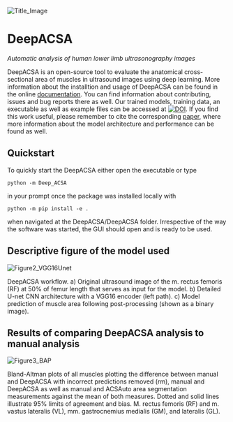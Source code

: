 ![Title_Image](https://user-images.githubusercontent.com/71383228/148084248-5e169761-a075-4c86-836a-e9b2cec56ef6.jpg)

# DeepACSA
*Automatic analysis of human lower limb ultrasonography images*

DeepACSA is an open-source tool to evaluate the anatomical cross-sectional area of muscles in ultrasound images using deep learning.
More information about the installtion and usage of DeepACSA can be found in the online [documentation](https://deepacsa.readthedocs.io/en/latest/index.html). You can find information about contributing, issues and bug reports there as well.
Our trained models, training data, an executable as well as example files can be accessed at [![DOI](https://zenodo.org/badge/DOI/10.5281/zenodo.7498630.svg)](https://doi.org/10.5281/zenodo.7498630).
If you find this work useful, please remember to cite the corresponding [paper](https://journals.lww.com/acsm-msse/Abstract/9900/DeepACSA__Automatic_Segmentation_of.87.aspx), where more information about the model architecture and performance can be found as well. 

## Quickstart

To quickly start the DeepACSA either open the executable or type 

``python -m Deep_ACSA``

in your prompt once the package was installed locally with

``python -m pip install -e .``

when navigated at the DeepACSA/DeepACSA folder. 
Irrespective of the way the software was started, the GUI should open and is ready to be used.

## Descriptive figure of the model used

![Figure2_VGG16Unet](https://user-images.githubusercontent.com/71383228/182554020-2c8bad75-7f08-4194-8f5f-0a521a70781c.jpg)

DeepACSA workflow. a) Original ultrasound image of the m. rectus femoris (RF) at 50% of femur length that serves as input for the model. b) Detailed U-net CNN architecture with a VGG16 encoder (left path). c) Model prediction of muscle area following post-processing (shown as a binary image). 

## Results of comparing DeepACSA analysis to manual analysis

![Figure3_BAP](https://user-images.githubusercontent.com/71383228/182554096-c5fde7cd-a137-4cc4-ad73-a819368d13ec.jpg)

Bland-Altman plots of all muscles plotting the difference between manual and DeepACSA with incorrect predictions removed (rm), manual and DeepACSA as well as manual and ACSAuto area segmentation measurements against the mean of both measures. Dotted and solid lines illustrate 95% limits of agreement and bias. M. rectus femoris (RF) and m. vastus lateralis (VL), mm. gastrocnemius medialis (GM), and lateralis (GL).
